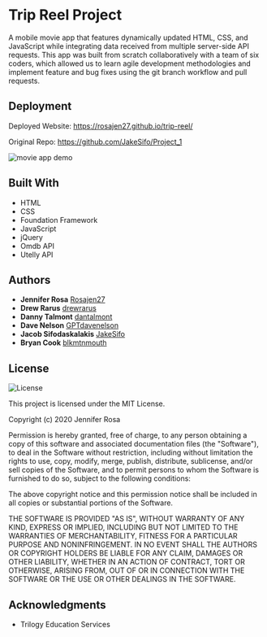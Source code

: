 # Trip Reel Project

A mobile movie app that features dynamically updated HTML, CSS, and JavaScript while integrating data received from multiple server-side API requests. This app was built from scratch collaboratively with a team of six coders, which allowed us to learn agile development methodologies and implement feature and bug fixes using the git branch workflow and pull requests.

## Deployment

Deployed Website: https://rosajen27.github.io/trip-reel/

Original Repo: https://github.com/JakeSifo/Project_1

![movie app demo](TripReelGIF.gif)

## Built With

  - HTML
  - CSS
  - Foundation Framework
  - JavaScript
  - jQuery
  - Omdb API
  - Utelly API

## Authors

  - **Jennifer Rosa**
    [Rosajen27](https://rosajen27.github.io/)
  - **Drew Rarus**
    [drewrarus](https://github.com/drewrarus)
  - **Danny Talmont**
    [dantalmont](https://github.com/dantalmont)
  - **Dave Nelson**
    [GPTdavenelson](https://github.com/GPTdavenelson)
  - **Jacob Sifodaskalakis**
    [JakeSifo](https://github.com/JakeSifo)
  - **Bryan Cook**
    [blkmtnmouth](https://github.com/blkmtnmouth)


## License

![License](https://img.shields.io/badge/license-MIT%20License-blue.svg)

This project is licensed under the MIT License.

Copyright (c) 2020 Jennifer Rosa

Permission is hereby granted, free of charge, to any person obtaining a copy
of this software and associated documentation files (the "Software"), to deal
in the Software without restriction, including without limitation the rights
to use, copy, modify, merge, publish, distribute, sublicense, and/or sell
copies of the Software, and to permit persons to whom the Software is
furnished to do so, subject to the following conditions:

The above copyright notice and this permission notice shall be included in all
copies or substantial portions of the Software.

THE SOFTWARE IS PROVIDED "AS IS", WITHOUT WARRANTY OF ANY KIND, EXPRESS OR
IMPLIED, INCLUDING BUT NOT LIMITED TO THE WARRANTIES OF MERCHANTABILITY,
FITNESS FOR A PARTICULAR PURPOSE AND NONINFRINGEMENT. IN NO EVENT SHALL THE
AUTHORS OR COPYRIGHT HOLDERS BE LIABLE FOR ANY CLAIM, DAMAGES OR OTHER
LIABILITY, WHETHER IN AN ACTION OF CONTRACT, TORT OR OTHERWISE, ARISING FROM,
OUT OF OR IN CONNECTION WITH THE SOFTWARE OR THE USE OR OTHER DEALINGS IN THE
SOFTWARE.

## Acknowledgments

  - Trilogy Education Services
